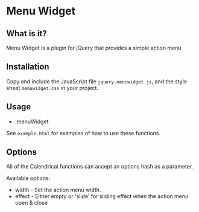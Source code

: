 # Menu Widget

## What is it?

Menu Widget is a plugin for jQuery that provides a simple action menu

## Installation

Copy and include the JavaScript file `jquery.menuwidget.js`, and the style sheet `menuwidget.css` in your project.

## Usage

  * .menuWidget
  
See `example.html` for examples of how to use these functions.

## Options

All of the Calendrical functions can accept an options hash as a parameter.

Available options:

  * width - Set the action menu width.
  * effect - Either empty or 'slide' for sliding effect when the action menu open & close
